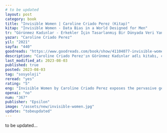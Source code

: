 ```yaml
---
# to be updated
layout: post
category: book
title: "Invisible Women | Caroline Criado Perez (Kitap)"
kitap: "Invisible Women - Data Bias in a World Designed for Men"
tr: "Görünmez Kadınlar - Erkekler İçin Tasarlanmış Bir Dünyada Veri Yanlılığı İle Yaşamak"
yazar: "Caroline Criado Perez"
yil: "2021"
sayfa: "440"
goodreads: "https://www.goodreads.com/book/show/41104077-invisible-women"
description: "Caroline Criado Perez'ın Görünmez Kadınlar adlı kitabı, cinsiyetle ilgili eksik veriler nedeniyle dünyanın tasarımının, politikalarının ve kararlarının temelde kadınlara karşı önyargılı olduğunu ortaya koyuyor."
last_modified_at: 2023-08-03
published: true
posted: 2023-08-03
tag: "sosyoloji"
reread: "yes"
rating: "5"
eng: "Invisible Women by Caroline Criado Perez exposes the pervasive gender data gap, revealing how the world's design, policies, and decisions are fundamentally biased against women due to a lack of gender-inclusive data."
openai: "no"
num: "367"
publisher: "Epsilon"
image: "/assets/new/invisible-women.jpg"
update: "tobeupdated"
---
```


to be updated...
